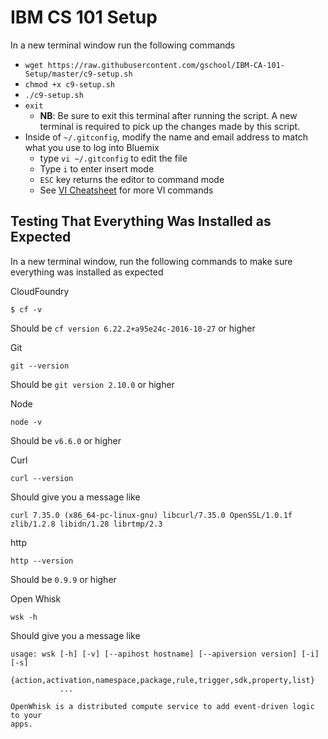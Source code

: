 # IBM CS 101 Setup

In a new terminal window run the following commands 

- `wget https://raw.githubusercontent.com/gschool/IBM-CA-101-Setup/master/c9-setup.sh`
- `chmod +x c9-setup.sh`
- `./c9-setup.sh`
- `exit`
  - **NB**: Be sure to exit this terminal after running the script. A new terminal is required to pick up the changes made by this script.
- Inside of `~/.gitconfig`, modify the name and email address to match what you use to log into Bluemix
	- type `vi ~/.gitconfig` to edit the file
	- Type `i` to enter insert mode 
	- `ESC` key returns the editor to command mode 
	- See [VI Cheatsheet](http://www.lagmonster.org/docs/vi.html) for more VI commands

## Testing That Everything Was Installed as Expected

In a new terminal window, run the following commands to make sure everything was installed as expected

CloudFoundry
```
$ cf -v
```

Should be `cf version 6.22.2+a95e24c-2016-10-27` or higher

Git
```
git --version
```

Should be `git version 2.10.0` or higher

Node
```
node -v
```

Should be `v6.6.0` or higher

Curl
```
curl --version
```

Should give you a message like

```
curl 7.35.0 (x86_64-pc-linux-gnu) libcurl/7.35.0 OpenSSL/1.0.1f zlib/1.2.8 libidn/1.28 librtmp/2.3
```

http
```
http --version
```

Should be `0.9.9` or higher

Open Whisk
```
wsk -h
```

Should give you a message like

```
usage: wsk [-h] [-v] [--apihost hostname] [--apiversion version] [-i] [-s]
           {action,activation,namespace,package,rule,trigger,sdk,property,list}
           ...

OpenWhisk is a distributed compute service to add event-driven logic to your
apps.
```





